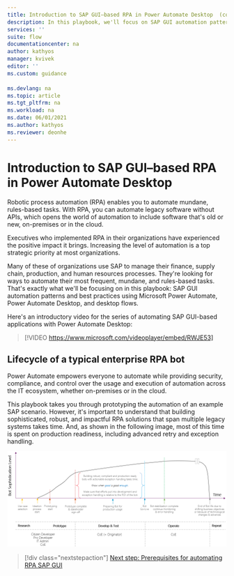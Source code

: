```yaml
---
title: Introduction to SAP GUI–based RPA in Power Automate Desktop  (contains video) | Microsoft Docs
description: In this playbook, we'll focus on SAP GUI automation patterns and best practices using Microsoft Power Automate, Power Automate Desktop, and desktop flows.
services: ''
suite: flow
documentationcenter: na
author: kathyos
manager: kvivek
editor: ''
ms.custom: guidance

ms.devlang: na
ms.topic: article
ms.tgt_pltfrm: na
ms.workload: na
ms.date: 06/01/2021
ms.author: kathyos
ms.reviewer: deonhe
---
```


# Introduction to SAP GUI–based RPA in Power Automate Desktop

Robotic process automation (RPA) enables you to automate mundane, rules-based tasks. With RPA, you can automate legacy software without APIs, which opens the world of automation to include software that's old or new, on-premises or in the cloud.

Executives who implemented RPA in their organizations have experienced the positive impact it brings. Increasing the level of automation is a top strategic priority at most organizations.

Many of these of organizations use SAP to manage their finance, supply chain, production, and human resources processes. They're looking for ways to automate their most frequent, mundane, and rules-based tasks. That's exactly what we'll be focusing on in this playbook: SAP GUI automation patterns and best practices using Microsoft Power Automate, Power Automate Desktop, and desktop flows.

Here's an introductory video for the series of automating SAP GUI-based applications with Power Automate Desktop:

> [!VIDEO https://www.microsoft.com/videoplayer/embed/RWJE53]

## Lifecycle of a typical enterprise RPA bot

Power Automate empowers everyone to automate while providing security, compliance, and control over the usage and execution of automation across the IT ecosystem, whether on-premises or in the cloud.

This playbook takes you through prototyping the automation of an example SAP scenario. However, it's important to understand that building sophisticated, robust, and impactful RPA solutions that span multiple legacy systems takes time. And, as shown in the following image, most of this time is spent on production readiness, including advanced retry and exception handling.

  ![Diagram showing the total effort to develop a bot increasing with how sophisticated it is. The effort should be proportional to the bot's ROI.](media/bot-ROI.png)

> [!div class="nextstepaction"]
> [Next step: Prerequisites for automating RPA SAP GUI](prerequisites.md)
